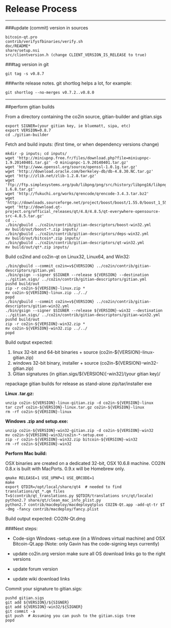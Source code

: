 Release Process
====================

* * *

###update (commit) version in sources


	bitcoin-qt.pro
	contrib/verifysfbinaries/verify.sh
	doc/README*
	share/setup.nsi
	src/clientversion.h (change CLIENT_VERSION_IS_RELEASE to true)

###tag version in git

	git tag -s v0.8.7

###write release notes. git shortlog helps a lot, for example:

	git shortlog --no-merges v0.7.2..v0.8.0

* * *

##perform gitian builds

 From a directory containing the co2in source, gitian-builder and gitian.sigs
  
	export SIGNER=(your gitian key, ie bluematt, sipa, etc)
	export VERSION=0.8.7
	cd ./gitian-builder

 Fetch and build inputs: (first time, or when dependency versions change)

	mkdir -p inputs; cd inputs/
	wget 'http://miniupnp.free.fr/files/download.php?file=miniupnpc-1.9.20140401.tar.gz' -O miniupnpc-1.9.20140401.tar.gz'
	wget 'http://www.openssl.org/source/openssl-1.0.1g.tar.gz'
	wget 'http://download.oracle.com/berkeley-db/db-4.8.30.NC.tar.gz'
	wget 'http://zlib.net/zlib-1.2.8.tar.gz'
	wget 'ftp://ftp.simplesystems.org/pub/libpng/png/src/history/libpng16/libpng-1.6.8.tar.gz'
	wget 'http://fukuchi.org/works/qrencode/qrencode-3.4.3.tar.bz2'
	wget 'http://downloads.sourceforge.net/project/boost/boost/1.55.0/boost_1_55_0.tar.bz2'
	wget 'http://download.qt-project.org/official_releases/qt/4.8/4.8.5/qt-everywhere-opensource-src-4.8.5.tar.gz'
	cd ..
	./bin/gbuild ../co2in/contrib/gitian-descriptors/boost-win32.yml
	mv build/out/boost-*.zip inputs/
	./bin/gbuild ../co2in/contrib/gitian-descriptors/deps-win32.yml
	mv build/out/bitcoin*.zip inputs/
	./bin/gbuild ../co2in/contrib/gitian-descriptors/qt-win32.yml
	mv build/out/qt*.zip inputs/

 Build co2ind and co2in-qt on Linux32, Linux64, and Win32:
  
	./bin/gbuild --commit co2in=v${VERSION} ../co2in/contrib/gitian-descriptors/gitian.yml
	./bin/gsign --signer $SIGNER --release ${VERSION} --destination ../gitian.sigs/ ../co2in/contrib/gitian-descriptors/gitian.yml
	pushd build/out
	zip -r co2in-${VERSION}-linux.zip *
	mv co2in-${VERSION}-linux.zip ../../
	popd
	./bin/gbuild --commit co2in=v${VERSION} ../co2in/contrib/gitian-descriptors/gitian-win32.yml
	./bin/gsign --signer $SIGNER --release ${VERSION}-win32 --destination ../gitian.sigs/ ../co2in/contrib/gitian-descriptors/gitian-win32.yml
	pushd build/out
	zip -r co2in-${VERSION}-win32.zip *
	mv co2in-${VERSION}-win32.zip ../../
	popd

  Build output expected:

  1. linux 32-bit and 64-bit binaries + source (co2in-${VERSION}-linux-gitian.zip)
  2. windows 32-bit binary, installer + source (co2in-${VERSION}-win32-gitian.zip)
  3. Gitian signatures (in gitian.sigs/${VERSION}[-win32]/(your gitian key)/

repackage gitian builds for release as stand-alone zip/tar/installer exe

**Linux .tar.gz:**

	unzip co2in-${VERSION}-linux-gitian.zip -d co2in-${VERSION}-linux
	tar czvf co2in-${VERSION}-linux.tar.gz co2in-${VERSION}-linux
	rm -rf co2in-${VERSION}-linux

**Windows .zip and setup.exe:**

	unzip co2in-${VERSION}-win32-gitian.zip -d co2in-${VERSION}-win32
	mv co2in-${VERSION}-win32/co2in-*-setup.exe .
	zip -r co2in-${VERSION}-win32.zip bitcoin-${VERSION}-win32
	rm -rf co2in-${VERSION}-win32

**Perform Mac build:**

  OSX binaries are created on a dedicated 32-bit, OSX 10.6.8 machine.
  CO2IN 0.8.x is built with MacPorts.  0.9.x will be Homebrew only.

	qmake RELEASE=1 USE_UPNP=1 USE_QRCODE=1
	make
	export QTDIR=/opt/local/share/qt4  # needed to find translations/qt_*.qm files
	T=$(contrib/qt_translations.py $QTDIR/translations src/qt/locale)
	python2.7 share/qt/clean_mac_info_plist.py
	python2.7 contrib/macdeploy/macdeployqtplus CO2IN-Qt.app -add-qt-tr $T -dmg -fancy contrib/macdeploy/fancy.plist

 Build output expected: CO2IN-Qt.dmg

###Next steps:

* Code-sign Windows -setup.exe (in a Windows virtual machine) and
  OSX Bitcoin-Qt.app (Note: only Gavin has the code-signing keys currently)

* update co2in.org version
  make sure all OS download links go to the right versions

* update forum version

* update wiki download links

Commit your signature to gitian.sigs:

	pushd gitian.sigs
	git add ${VERSION}/${SIGNER}
	git add ${VERSION}-win32/${SIGNER}
	git commit -a
	git push  # Assuming you can push to the gitian.sigs tree
	popd


